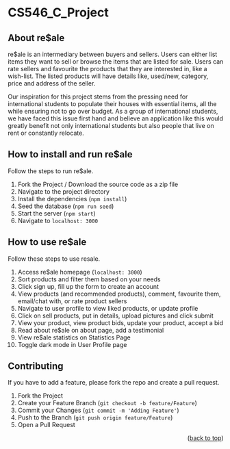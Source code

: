 # CS546_C_Project
<!-- re$ale -->
<!-- ABOUT THE PROJECT -->
## About re$ale

re$ale is an intermediary between buyers and sellers. Users can either list items they want to sell or browse the items that are listed for sale. Users can rate sellers and favourite the products that they are interested in, like a wish-list. The listed products will have details like, used/new, category, price and address of the seller.

Our inspiration for this project stems from the pressing need for international students to populate their houses with essential items, all the while ensuring not to go over budget. As a group of international students, we have faced this issue first hand and believe an application like this would greatly benefit not only international students but also people that live on rent or constantly relocate.

<!-- How to run re$ale -->
## How to install and run re$ale

Follow the steps to run re$ale.

1. Fork the Project / Download the source code as a zip file
2. Navigate to the project directory
3. Install the dependencies (`npm install`)
4. Seed the database (`npm run seed`)
5. Start the server (`npm start`)
6. Navigate to `localhost: 3000`

<!-- How to use re$ale -->
## How to use re$ale

Follow these steps to use resale.

1. Access re$ale homepage (`localhost: 3000`)
2. Sort products and filter them based on your needs
3. Click sign up, fill up the form to create an account
4. View products (and recommended products), comment, favourite them, email/chat with, or rate product sellers
5. Navigate to user profile to view liked products, or update profile
6. Click on sell products, put in details, upload pictures and click submit
7. View your product, view product bids, update your product, accept a bid
8. Read about re$ale on about page, add a testimonial
9. View re$ale statistics on Statistics Page
10. Toggle dark mode in User Profile page

<!-- CONTRIBUTING -->
## Contributing

If you have to add a feature, please fork the repo and create a pull request.

1. Fork the Project
2. Create your Feature Branch (`git checkout -b feature/Feature`)
3. Commit your Changes (`git commit -m 'Adding Feature'`)
4. Push to the Branch (`git push origin feature/Feature`)
5. Open a Pull Request

<p align="right">(<a href="#top">back to top</a>)</p>
